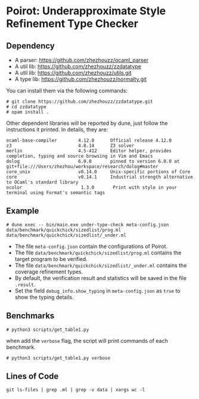 # Poirot: Underapproximate Style Refinement Type Checker

## Dependency

+ A parser: https://github.com/zhezhouzz/ocaml_parser
+ A util lib: https://github.com/zhezhouzz/zzdatatype
+ A util lib: https://github.com/zhezhouzz/utils.git
+ A type lib: https://github.com/zhezhouzz/normalty.git

You can install them via the following commands:

```
# git clone https://github.com/zhezhouzz/zzdatatype.git
# cd zzdatatype
# opam install .
```

Other dependent libraries will be reported by dune, just follow the instructions it printed. In details, they are:

```
ocaml-base-compiler        4.12.0      Official release 4.12.0
z3                         4.8.14      Z3 solver
merlin                     4.5-412     Editor helper, provides completion, typing and source browsing in Vim and Emacs
dolog                      6.0.0       pinned to version 6.0.0 at git+file:///Users/zhezhou/workspace/research/dolog#master
core_unix                  v0.14.0     Unix-specific portions of Core
core                       v0.14.1     Industrial strength alternative to OCaml's standard library
ocolor                      1.3.0       Print with style in your terminal using Format's semantic tags
```

## Example

```
# dune exec -- bin/main.exe under-type-check meta-config.json data/benchmark/quickchick/sizedlist/prog.ml data/benchmark/quickchick/sizedlist/_under.ml
```

- The file `meta-config.json` contain the configurations of Poirot.
- The file `data/benchmark/quickchick/sizedlist/prog.ml` contains the target program to be verified.
- The file `data/benchmark/quickchick/sizedlist/_under.ml` contains the coverage refinement types.
- By default, the verification result and statistics will be saved in the file `.result`.
- Set the field `debug_info.show_typing` in `meta-config.json` as `true` to show the typing details.

## Benchmarks

```
# python3 scripts/get_table1.py
```

when add the `verbose` flag, the script will print commands of each benchmark.

```
# python3 scripts/get_table1.py verbose
```

## Lines of Code

```
git ls-files | grep .ml | grep -v data | xargs wc -l
```
